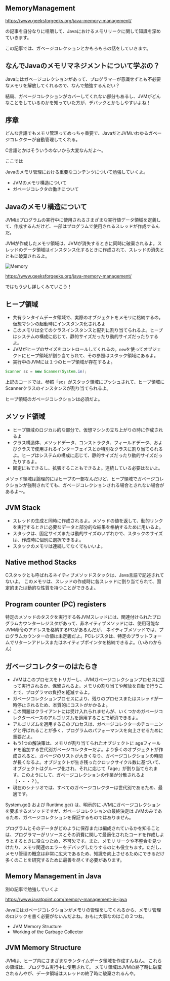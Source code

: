 ## MemoryManagement

https://www.geeksforgeeks.org/java-memory-management/

の記事を自分なりに咀嚼して、Javaにおけるメモリリークに関して知識を深めていきます。

この記事では、ガベージコレクションとかもろもろの話をしていきます。

## なんでJavaのメモリマネジメントについて学ぶの？

Javaにはガベージコレクションがあって、プログラマーが意識せずとも不必要なメモリを解放してくれるので、なんで勉強するんだい？

結局、ガベージコレクションがカバーしてくれない部分もあるし、JVMがどんなことをしているのかを知っていた方が、デバックとかもしやすいよね！

## 序章

どんな言語でもメモリ管理ってめっちゃ重要で、JavaだとJVMいわゆるガベージコレクターが自動管理してくれる。

C言語とかはそういうのないから大変なんだよ〜。

ここでは

Javaのメモリ管理における重要なコンテンツについて勉強していくよ。

* JVMのメモリ構造について
* ガベージコレクタの働きについて

## Javaのメモリ構造について

JVMはプログラムの実行中に使用されるさまざまな実行値データ領域を定義して、作成するんだけど、一部はプログラムで使用されるスレッドが作成するんだ。

JVMが作成したメモリ領域は、JVMが消失するときに同時に破棄されるよ。スレッドのデータ領域はインスタンス化するときに作成されて、スレッドの消失とともに破棄されるよ。

![Memory](https://user-images.githubusercontent.com/105257856/204286431-1c33d8ab-a5e0-435c-9c0a-e5163d8c65f6.png)

https://www.geeksforgeeks.org/java-memory-management/

ではもう少し詳しくみていこう！

## ヒープ領域

* 共有ランタイムデータ領域で、実際のオブジェクトをメモリに格納するの。仮想マシンの起動時にインスタンス化されるよ
* このメモリは全てのクラスインスタンスと配列に割り当てられるよ。ヒープはシステムの構成に応じて、静的サイズだったり動的サイズだったりするよ。
* JVMがヒープのサイズをコントロールしてくれるの。`new`を使ってオブジェクトにヒープ領域が割り当てられて、その参照はスタック領域にあるよ。
* 実行中のJVMには１つのヒープ領域が存在するよ。

```Java
Scanner sc = new Scanner(System.in);
```

上記のコードでは、参照「sc」がスタック領域にプッシュされて、ヒープ領域にScannerクラスのインスタンスが割り当てられるよ。

ヒープ領域のガベージコレクションは必須だよ。

## メソッド領域

* ヒープ領域のロジカル的な部分で、仮想マシンの立ち上がりの時に作成されるよ
* クラス構造体、メソッドデータ、コンストラクタ、フィールドデータ、およびクラスで使用されるインターフェイスとか特別なクラスに割り当てられるよ。ヒープはシステムの構成に応じて、静的サイズだったり動的サイズだったりするよ。
* 固定にもできるし、拡張することもできるよ。連続している必要はないよ。

メソッド領域は論理的にはヒープの一部なんだけど、ヒープ領域でガベージコレクションが強制されてても、ガベージコレクションされる場合とされない場合があるよ〜。

## JVM Stack

* スレッドの生成と同時に作成されるよ。メソッドの値を返して、動的リンクを実行するときに必要なデータと部分的な結果を格納するために用いるよ。
* スタックは、固定サイズまたは動的サイズのいずれかで、スタックのサイズは、作成時に個別に選択できるよ。
* スタックのメモリは連続してなくてもいいよ。

## Native method Stacks

Cスタックとも呼ばれるネイティブメソッドスタックは、Java言語で記述されてないよ。
このメモリは、スレッドの作成時に各スレッドに割り当てられて、固定的または動的な性質を持つことができるよ。

## Program counter (PC) registers

特定のメソッドのタスクを実行する各JVMスレッドには、関連付けられたプログラムカウンターレジスタがあって、非ネイティブメソッドには、使用可能なJVM命令のアドレスを格納するPCがあるんだが、
ネイティブメソッドでは、プログラムカウンターの値は未定義だよ。PCレジスタは、特定のプラットフォームでリターンアドレスまたはネイティブポインタを格納できるよ。（いみわからん）

## ガベージコレクターのはたらき

* JVMはこのプロセスをトリガーし、JVMガベージコレクションプロセスに従って実行されるか、保留されるよ。メモリの割り当てや解放を自動で行うことで、プログラマの負担を軽減するよ。
* ガベージコレクションプロセスにより、残りのプロセスまたはスレッドが一時停止されるため、本質的にコストがかかるよ。
* この問題はクライアントには受け入れられませんが、いくつかのガベージコレクターベースのアルゴリズムを適用することで解消できるよ。
* アルゴリズムを適用するこのプロセスは、ガベージコレクターのチューニングと呼ばれることが多く、プログラムのパフォーマンスを向上させるために重要だよ。
* もう1つの解決策は、メモリが割り当てられたオブジェクトに ageフィールドを追加する世代別ガベージコレクターだよ。より多くのオブジェクトが作成されると、ガベージのリストが大きくなり、ガベージコレクションの時間が長くなるよ。オブジェクトが生き残ったクロックサイクル数に基づいて、オブジェクトはグループ化され、それに応じて「age」が割り当てられます。このようにして、ガベージコレクションの作業が分散されるよ（・・・？）。
* 現在のシナリオでは、すべてのガベージコレクターは世代別であるため、最適です。

System.gc() および Runtime.gc() は、明示的に JVMにガベージコレクションを要求するメソッドですが、ガベージコレクションの最終決定は JVMのみであるため、ガベージコレクションを保証するものではありません。

プログラムとそのデータがどのように保存または編成されているかを知ることは、プログラマーがリソースとその消費に関して最適化されたコードを作成しようとするときに役立つため、不可欠です。また、メモリ リークや不整合を見つけたり、メモリ関連のエラーをデバッグしたりするのにも役立ちます。ただし、メモリ管理の概念は非常に広大であるため、知識を向上させるためにできるだけ多くのことを研究するために最善を尽くす必要があります。

## Memory Management in Java

別の記事で勉強していくよ

https://www.javatpoint.com/memory-management-in-java

Javaにはガベージコレクションがメモリの管理をしてくれるから、メモリ管理のロジックを書く必要がないんだよね。おもに大事なのはこの２つね。

* JVM Memory Structure
* Working of the Garbage Collector

## JVM Memory Structure

JVMは、ヒープ内にさまざまなランタイムデータ領域を作成すんねん。
これらの領域は、プログラム実行中に使用されて。
メモリ領域はJVMの終了時に破棄されるんやが、データ領域はスレッドの終了時に破棄されるんや。






